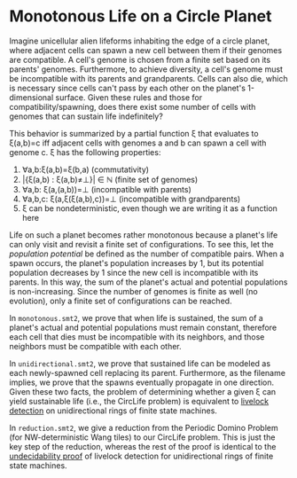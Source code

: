 
# Monotonous Life on a Circle Planet

Imagine unicellular alien lifeforms inhabiting the edge of a circle planet, where adjacent cells can spawn a new cell between them if their genomes are compatible.
A cell's genome is chosen from a finite set based on its parents' genomes.
Furthermore, to achieve diversity, a cell's genome must be incompatible with its parents and grandparents.
Cells can also die, which is necessary since cells can't pass by each other on the planet's 1-dimensional surface.
Given these rules and those for compatibility/spawning, does there exist some number of cells with genomes that can sustain life indefinitely?

This behavior is summarized by a partial function &xi; that evaluates to &xi;(a,b)=c iff adjacent cells with genomes a and b can spawn a cell with genome c.
&xi; has the following properties:

1. &forall;a,b:&xi;(a,b)=&xi;(b,a) (commutativity)
2. |{&xi;(a,b) : &xi;(a,b)&ne;&UpTee;}| &isin; &Nopf; (finite set of genomes)
3. &forall;a,b: &xi;(a,(a,b))=&UpTee; (incompatible with parents)
4. &forall;a,b,c: &xi;(a,&xi;(&xi;(a,b),c))=&UpTee; (incompatible with grandparents)
5. &xi; can be nondeterministic, even though we are writing it as a function here

Life on such a planet becomes rather monotonous because a planet's life can only visit and revisit a finite set of configurations.
To see this, let the *population potential* be defined as the number of compatible pairs.
When a spawn occurs, the planet's population increases by 1, but its potential population decreases by 1 since the new cell is incompatible with its parents.
In this way, the sum of the planet's actual and potential populations is non-increasing.
Since the number of genomes is finite as well (no evolution), only a finite set of configurations can be reached.

In `monotonous.smt2`, we prove that when life is sustained, the sum of a planet's actual and potential populations must remain constant, therefore each cell that dies must be incompatible with its neighbors, and those neighbors must be compatible with each other.

In `unidirectional.smt2`, we prove that sustained life can be modeled as each newly-spawned cell replacing its parent.
Furthermore, as the filename implies, we prove that the spawns eventually propagate in one direction.
Given these two facts, the problem of determining whether a given &xi; can yield sustainable life (i.e., the CircLife problem) is equivalent to [livelock detection](https://doi.org/10.1007/978-3-319-03089-0_12) on unidirectional rings of finite state machines.

In `reduction.smt2`, we give a reduction from the Periodic Domino Problem (for NW-deterministic Wang tiles) to our CircLife problem.
This is just the key step of the reduction, whereas the rest of the proof is identical to the [undecidability proof](https://doi.org/10.1007/978-3-319-03089-0_12) of livelock detection for unidirectional rings of finite state machines.
